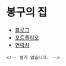 # 봉구의 집

<!DOCTYPE html>
<html lang="ko">
<head>
    <meta charset="UTF-8">
    <meta name="viewport" content="width=device-width, initial-scale=1.0">
    <!-- 스타일 시트를 여기에 추가하세요 -->
</head>
<body>
    <!-- 내비게이션 메뉴 시작 -->
    <nav>
        <ul>
            <li><a href="blog.html">블로그</a></li>
            <li><a href="portfolio.html">포트폴리오</a></li>
            <li><a href="#contact">연락처</a></li>
        </ul>
    </nav>
    <!-- 내비게이션 메뉴 종료 -->

    <!-- 별거 없습니다. -->

</body>
</html>
